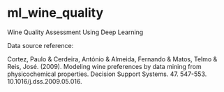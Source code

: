 # ml_wine_quality
Wine Quality Assessment Using Deep Learning


Data source reference:

Cortez, Paulo & Cerdeira, António & Almeida, Fernando & Matos, Telmo & Reis, José. (2009). Modeling wine preferences by data mining from physicochemical properties. Decision Support Systems. 47. 547-553. 10.1016/j.dss.2009.05.016. 
